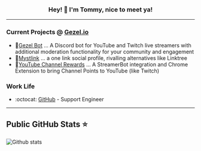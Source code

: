<h3 align="center">
Hey! 👋 I'm Tommy, nice to meet ya!
</h3>

---

### Current Projects @ [Gezel.io](https://Gezel.io)
- 🤖[Gezel Bot](https://bot.gezel.io) ... A Discord bot for YouTube and Twitch live streamers with additional moderation functionality for your community and engagement
- 🙅[Mystlink](https://mystl.ink) ... a one link social profile, rivalling alternatives like Linktree
- 🎥[YouTube Channel Rewards](https://github.com/gezelio/YTCR-Streamerbot) ... A StreamerBot integration and Chrome Extension to bring Channel Points to YouTube (like Twitch)

### Work Life
- :octocat: [GitHub](https://github.com) - Support Engineer
---

## Public GitHub Stats ⭐️
![Github stats](https://github-readme-stats.vercel.app/api?username=tommerty)
